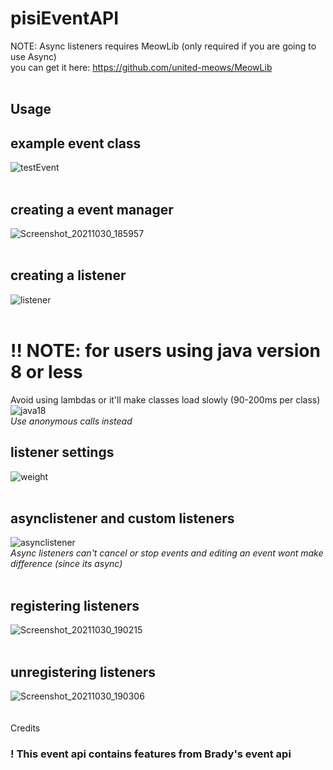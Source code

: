 # pisiEventAPI
NOTE: Async listeners requires MeowLib (only required if you are going to use Async) <br>
you can get it here: https://github.com/united-meows/MeowLib<br>
<br>
## Usage
## example event class<br>
![testEvent](https://user-images.githubusercontent.com/47327665/139541443-bf792201-201d-4230-9be1-21933e9269b8.png)
<br>
<br>
## creating a event manager<br>
![Screenshot_20211030_185957](https://user-images.githubusercontent.com/47327665/139541261-91694ac7-b982-42ff-b369-30480598c987.png)
<br>
<br>
## creating a listener<br>
![listener](https://user-images.githubusercontent.com/47327665/144812588-212908f1-7cfe-4e99-8ff5-eb2570731f29.png)
<br>
<br>
# !! NOTE: for users using java version 8 or less<br>
Avoid using lambdas or it'll make classes load slowly (90-200ms per class)<br>
![java18](https://user-images.githubusercontent.com/47327665/144812651-f21e81bf-e737-4fb3-8587-1019f87b5bb3.png)
<br>
<i>Use anonymous calls instead</i>
## listener settings<br>
![weight](https://user-images.githubusercontent.com/47327665/144812731-7beaafa3-70c7-4e5e-a374-77241d6901c0.png)
<br>
<br>
## asynclistener and custom listeners<br>
![asynclistener](https://user-images.githubusercontent.com/47327665/144812858-7757efd5-ebab-4283-8555-f6c87cee2c58.png)
<br>
<i>Async listeners can't cancel or stop events and editing an event wont make difference (since its async)</i>
<br>
<br>
## registering listeners<br>
![Screenshot_20211030_190215](https://user-images.githubusercontent.com/47327665/139541767-3c6e526b-fb40-4f57-80a0-86a609ac367b.png)
<br>
<br>
## unregistering listeners<br>
![Screenshot_20211030_190306](https://user-images.githubusercontent.com/47327665/139541781-091320d7-1647-44ec-a422-aec6f5564a52.png)
<br>
<br>
<br>
Credits
<h3>! This event api contains features from Brady's event api</h3>
